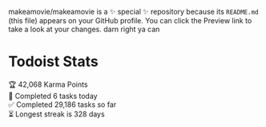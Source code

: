 makeamovie/makeamovie is a ✨ special ✨ repository because its `README.md` (this file) appears on your GitHub profile.
You can click the Preview link to take a look at your changes. darn right ya can

# Todoist Stats

<!-- TODO-IST:START -->
🏆  42,068 Karma Points           
🌸  Completed 6 tasks today           
✅  Completed 29,186 tasks so far           
⏳  Longest streak is 328 days
<!-- TODO-IST:END -->